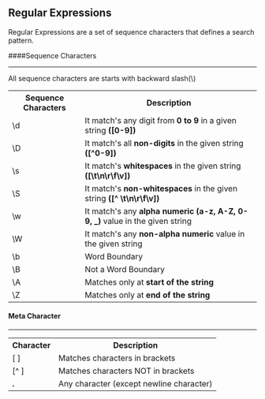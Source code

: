 Regular Expressions
-------------------
Regular Expressions are a set of sequence characters that defines a search pattern.
 
####Sequence Characters
<hr>

All sequence characters are starts with backward slash(\\)
<table>
  <tr>
    <th> Sequence Characters </th>
    <th> Description</th>
  </tr>
  <tr>
    <td> \d </td>
    <td> It match's any digit from <strong>0 to 9</strong> in a given string <b>([0-9])</b></td>
  </tr>
  <tr>
    <td> \D </td>
    <td> It match's all <strong>non-digits</strong> in the given string <b>([^0-9])</b></td>
  </tr>
  <tr>
    <td> \s </td>
    <td> It match's <strong>whitespaces</strong> in the given string  <b>([\t\n\r\f\v])</b> </td>
  </tr>
  <tr>
    <td> \S </td>
    <td> It match's <strong>non-whitespaces</strong> in the given string <b>([^ \t\n\r\f\v])</b></td>
  </tr>
  <tr>
    <td> \w </td>
    <td> It match's any <strong>alpha numeric (a-z, A-Z, 0-9, _) </strong>value in the given string </td>
  </tr>
  <tr>
    <td> \W </td>
    <td> It match's any <strong>non-alpha numeric</strong> value in the given string </td>
  </tr>
  <tr>
    <td> \b </td>
    <td> Word Boundary </td>
  </tr>
  <tr>
    <td> \B </td>
    <td> Not a Word Boundary </td>
  </tr>
  <tr>
    <td> \A </td>
    <td> Matches only at <strong>start of the string</strong></td>
  </tr>
  <tr>
    <td> \Z </td>
    <td> Matches only at <strong>end of the string</strong></td>
  </tr>
</table>


#### Meta Character
<hr>
<table>
  <tr>
    <th> Character </th>
    <th> Description </th>
  </tr>
  <tr>
    <td>[ ]</td>
    <td> Matches characters in brackets </td>
  </tr>
  <tr>
    <td>[^ ]</td>
    <td> Matches characters NOT in brackets </td>
  </tr>
  <tr>
    <td><strong> . </strong></td>
    <td> Any character (except newline character) </td>
  </tr>
  
</table>